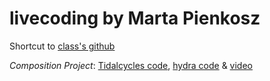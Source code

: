 # livecoding by Marta Pienkosz

Shortcut to [class's github](https://github.com/aaronsherwood/liveCoding)

*Composition Project*: [Tidalcycles code](https://github.com/martapienkosz/livecoding/blob/main/composition_project.tidal), [hydra code](https://github.com/martapienkosz/livecoding/blob/main/composition_project.js) & [video](https://drive.google.com/file/d/1W1cwvF83Qm0NnxLbft9UrT92DKewlNX7/view?usp=share_link)
